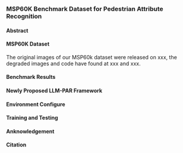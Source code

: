 ### MSP60K Benchmark Dataset for Pedestrian Attribute Recognition 

#### Abstract 


#### MSP60K Dataset 
The original images of our MSP60k dataset were released on xxx, the degraded images and code have found at xxx and xxx.
#### Benchmark Results 

#### Newly Proposed LLM-PAR Framework 

#### Environment Configure 

#### Training and Testing 

#### Anknowledgement 

#### Citation 

